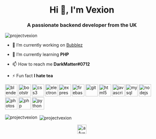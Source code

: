 <h1 align="center">Hi 👋, I'm Vexion</h1>
<h3 align="center">A passionate backend developer from the UK</h3>

<p align="left"> <img src="https://komarev.com/ghpvc/?username=projectvexion" alt="projectvexion" /> </p>

- 🔭 I’m currently working on [Bubblez](https://bubblez.app/home)

- 🌱 I’m currently learning **PHP**

- 📫 How to reach me **DarkMatter#0712**

- ⚡ Fun fact **I hate tea**

<p align="left"><img src="https://download.blender.org/branding/community/blender_community_badge_white.svg" alt="blender" width="40" height="40"/> <img src="https://devicons.github.io/devicon/devicon.git/icons/bootstrap/bootstrap-plain.svg" alt="bootstrap" width="40" height="40"/> <img src="https://devicons.github.io/devicon/devicon.git/icons/css3/css3-original-wordmark.svg" alt="css3" width="40" height="40"/> <img src="https://devicons.github.io/devicon/devicon.git/icons/electron/electron-original.svg" alt="electron" width="40" height="40"/> <img src="https://devicons.github.io/devicon/devicon.git/icons/express/express-original-wordmark.svg" alt="express" width="40" height="40"/> <img src="https://www.vectorlogo.zone/logos/firebase/firebase-icon.svg" alt="firebase" width="40" height="40"/> <img src="https://www.vectorlogo.zone/logos/git-scm/git-scm-icon.svg" alt="git" width="40" height="40"/> <img src="https://devicons.github.io/devicon/devicon.git/icons/html5/html5-original-wordmark.svg" alt="html5" width="40" height="40"/> <img src="https://devicons.github.io/devicon/devicon.git/icons/javascript/javascript-original.svg" alt="javascript" width="40" height="40"/> <img src="https://devicons.github.io/devicon/devicon.git/icons/mysql/mysql-original-wordmark.svg" alt="mysql" width="40" height="40"/> <img src="https://devicons.github.io/devicon/devicon.git/icons/nodejs/nodejs-original-wordmark.svg" alt="nodejs" width="40" height="40"/> <img src="https://devicons.github.io/devicon/devicon.git/icons/photoshop/photoshop-plain.svg" alt="photoshop" width="40" height="40"/> <img src="https://devicons.github.io/devicon/devicon.git/icons/php/php-original.svg" alt="php" width="40" height="40"/> <img src="https://devicons.github.io/devicon/devicon.git/icons/python/python-original.svg" alt="python" width="40" height="40"/></p><p><img align="left" src="https://github-readme-stats.vercel.app/api/top-langs/?username=projectvexion&layout=compact&hide=html" alt="projectvexion" /></p>

<p>&nbsp;<img align="center" src="https://github-readme-stats.vercel.app/api?username=projectvexion&show_icons=true" alt="projectvexion" /></p>

<p align="center">
<a href="https://twitter.com/afuxy_" target="blank"><img align="center" src="https://cdn.jsdelivr.net/npm/simple-icons@3.0.1/icons/twitter.svg" alt="afuxy_" height="30" width="30" /></a>
</p>